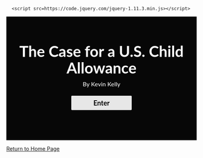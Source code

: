 <!-- START SHORTHAND EMBED -->

      <script src=https://code.jquery.com/jquery-1.11.3.min.js></script>
      
<div class="sh_embed sh-embed-dark" data-sh-embed>
  <div class="sh-embed-bg" aria-hidden="true">
    <img alt=" " class="sh-embed-img" src="" />
  </div>
  <div class="sh-embed-meta">
    <div class="sh-embed-title">The Case for a U.S. Child Allowance</div>
    <div class="sh-embed-subtitle">By Kevin Kelly</div>
    <a class="sh-embed-btn" href="https://kevinkelly6.github.io/Kelly-Portfolio/" data-embed-untouched>Enter</a>
  </div>
  <div id="embed_article">
    <article>
     keywords
    </article>
  </div>
</div>
<style>
  .sh_embed {
  position: relative;
  height: auto;
  width:100%;
  z-index: 0;
  overflow: hidden;
  background-color: #222;
  color: white;
  font-family: 'Lato', 'Helvetica Neue', Helvetica, Arial, sans-serif;
}
.sh_embed * {
  -webkit-box-sizing: border-box;
  -moz-box-sizing: border-box;
  box-sizing: border-box;
}
.sh_embed .sh-embed-bg {
  position: absolute;
  width: 110%;
  height: 110%;
  top: -5%;
  left: -5%;
  z-index: -1;
  background-color: rgba(0,0,0,.8);
}
.sh_embed #embed_article {
  display: none;
}
.sh_embed .sh-embed-img {
  display: block;
  zoom: 1;
  opacity: .5;
  width: 100%;
  height: 100%;
  object-fit: cover;
  image-rendering: optimizeSpeed;
  filter: progid:DXImageTransform.Microsoft.AlphaImageLoader(sizingMethod='scale');
  -ms-filter: "progid:DXImageTransform.Microsoft.AlphaImageLoader(sizingMethod='scale')";
  -webkit-filter: blur(5px);
  -moz-filter: blur(5px);
  -ms-filter: blur(5px);
  filter: blur(5px);
  filter: progid:DXImageTransform.Microsoft.Blur(pixelamount=5);
}
.sh_embed .sh-embed-meta {
  width: 100%;
  padding: 70px 30px 80px;
  text-align: center;
}
@media (max-width: 755px) {
  .sh_embed .sh-embed-meta {
    padding: 50px 24px 60px;
  }
}
.sh_embed .sh-embed-meta .sh-embed-title,
.sh_embed .sh-embed-meta .sh-embed-subtitle,
.sh_embed .sh-embed-meta .sh-embed-btn {
  margin: 0;
  padding: 0;
  opacity: 1;
  font-style: normal;
}
.sh_embed .sh-embed-meta .sh-embed-title {
  margin: 0;
  opacity: 1;
  color: white;
  line-height: 1.1;
  font-size: 50px;
  font-weight: bold;
}
@media (max-height: 820px), (max-width: 1100px) {
  .sh_embed .sh-embed-meta .sh-embed-title {
    font-size: 40px;
  }
}
@media (max-height: 720px), (max-width: 755px) {
  .sh_embed .sh-embed-meta .sh-embed-title {
    font-size: 28px;
  }
}
.sh_embed .sh-embed-meta .sh-embed-subtitle {
  max-width: 600px;
  margin: 10px auto;
  opacity: 1;
  color: white;
  line-height: 1.4;
  font-size: 18px;
  font-style: normal;
  font-weight: normal;
}
@media (max-height: 820px), (max-width: 1100px) {
  .sh_embed .sh-embed-meta .sh-embed-subtitle {
    font-size: 16px;
  }
}
@media (max-height: 720px), (max-width: 755px) {
  .sh_embed .sh-embed-meta .sh-embed-subtitle {
    font-size: 14px;
  }
}
.sh_embed .sh-embed-meta .sh-embed-btn {
  display: block;
  width: 160px;
  margin: 20px auto 0;
  padding: 10px;
  border-radius: 2px;
  background: #ffffff;
  background: rgba(255, 255, 255, 0.9);
  color: #000;
  line-height: 1;
  font-size: 18px;
  font-weight: bold;
  text-decoration: none;
  text-align: center;
}
.sh_embed .sh-embed-meta .sh-embed-btn:hover {
  border: none;
  background: #fff;
  text-decoration: none;
}
@media (max-height: 720px), (max-width: 755px) {
  .sh_embed .sh-embed-meta .sh-embed-btn {
    font-size: 14px;
    width: 120px;
    padding: 8px;
  }
}
.sh_embed iframe {
  display: block;
  padding: 0;
  border: 0;
  background-color: #222;
}
.sh_embed .sh-embed-close {
  display: flex;
  align-items: center;
  justify-content: center;
  position: fixed;
  z-index: 99999;
  bottom: 25px;
  right: 25px;
  width: 86px;
  height: 35px;
  padding: 5px 10px 5px 8px;
  border-radius: 20px;
  background-color: rgba(0, 0, 0, 0.6);
  color: #fff;
  text-align: center;
  text-decoration: none;
  line-height: 1;
  font-size: 12px;
  font-weight: bold;
  text-transform: uppercase;
  font-family: sans-serif;
  cursor: pointer;
}
.sh_embed .sh-embed-close span {
  display: inline-block;
  margin-right: 5px;
  font-size: 18px;
  font-weight: normal;
  vertical-align: middle;
  color: #fff;
}
.sh_embed .sh-embed-close:hover,
.sh_embed .sh-embed-close:active {
  border: none;
  background-color: rgba(0, 0, 0, 0.8);
}
</style>
<script>
(function($) {
  function loadStory(event) {
    if( /Android|webOS|iPhone|iPad|iPod|BlackBerry|IEMobile|Opera Mini/i.test(navigator.userAgent) ) {
      return true;
    }
    var storyURL = $(this).attr('href');
    var storyProtocol = storyURL.split('/')[0];
    var pageProtocol = window.location.href.split('/')[0];
    if (pageProtocol === 'https:' && storyProtocol === 'http:') {
      return true;
    }
    event.preventDefault();
    var $window = $(window);
    var $body = $('body');
    var $iframe = $('<iframe width="100%" height="100%" style="position:fixed; top:0; left:0; visibility: hidden;"></iframe>');
    $iframe.prop('src',storyURL);
    var $placeholder = $("<span id='sh_placeholder'></span>");
    var $el = $(this).closest('[data-sh-embed]');
    var $close = $('<span class="sh-embed-close"><span>&#10006;</span> Close</span>');
    var position = {origin: $el.offset(), width:$el.width(), height: $el.height()};
    $close.on('click', closeStory);
    $body.css({overflow:'hidden'});
    $placeholder.css({width:$el.css('height'), display:'block'});
    $placeholder.insertBefore($el);
    $body.append($el);
    $el.css({zIndex:99999});
    $el.addClass('selected-embed');
    $el.data('position',position);
    $el.find('.sh-embed-meta').fadeOut('fast');
    $el.append($iframe);
    //Set the embed box to be absolutely positioned
    $el.css({
      position:'absolute',
      top:position.origin.top,
      left:0,
      height:position.height
    });
    //Animate to full screen
    $el.animate({
      top:$window.scrollTop(),
      left:0,
      height:$window.height(),
      zIndex:99999
    }, 500, function() {
      $iframe.css({visibility:'visible'});
      $iframe.fadeIn();
      $el.append($close).fadeIn();
    });
    var agent = navigator.userAgent;
    var isDesktopSafari = /Safari/i.test(agent) && !/Chrome/i.test(agent);
    // Fix locked scroll on Safari. Issue: #3587 & #3840
    if (isDesktopSafari) {
      setTimeout(function () {
        $el.css({overflow: 'scroll'});
      }, 600);
    }
    $window.on('resize.iframe', function () {
      $el.height($window.height());
      if (isDesktopSafari && $el.css('overflow') !== 'hidden') {
        // On Safari, the launched story requires the container to be set to
        // overflow: scroll. As soon as this container is resized, the
        // inner scroll becomes active, so this attribute on the container
        // is removed.
        $el.css({overflow: 'hidden'});
      }
    });
  }
  function closeStory(event) {
    event.preventDefault();
    var $window = $(window);
    var $el = $('div.selected-embed');
    var originalPosition = $el.data('position');
    var $close = $el.find('.sh-embed-close');
    var $iframe = $el.find('iframe');
    $el.removeClass('selected-embed');
    $iframe.fadeOut('fast');
    $close.fadeOut('fast');
    //Set the now relative positioned area to where it would be if it was absolutely positioned
    $el.css({
      zIndex:0,
      height:'auto',
      width:'100%'
    });
    //Animate down to the small size that it was originally
    $el.animate({
      height:'auto'
    }, 500, function() {
      $('body').css({overflow:'auto'});
      $iframe.remove();
      $close.remove();
      $el.find('.sh-embed-meta').fadeIn();
      var $placeholder = $("#sh_placeholder");
      $el.insertAfter($placeholder);
      $placeholder.remove();
      $el.css({position:'relative','top':'auto','left':'auto'});
    });
    //Stop watching for browser height changes
    $window.off("resize.iframe");
  }
  if (window.jQuery) {
    $('.sh-embed-btn[data-embed-untouched]').each(function() {
      $(this).removeAttr('data-embed-untouched');
      $(this).on('click', loadStory);
    });
  }
})(window.jQuery);
</script>
  
      
<!-- END SHORTHAND EMBED -->



[Return to Home Page](/README.md)
